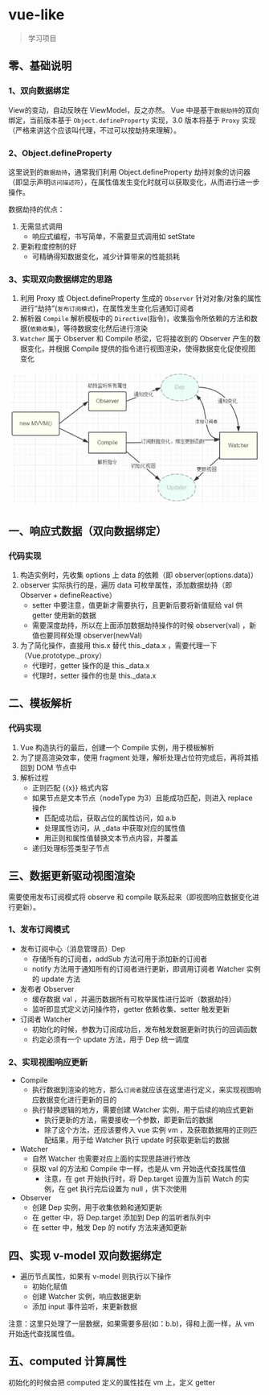 # vue-like

> 学习项目

## 零、基础说明

### 1、双向数据绑定

View的变动，自动反映在 ViewModel，反之亦然。 Vue 中是基于`数据劫持`的双向绑定，当前版本基于 `Object.defineProperty` 实现，3.0 版本将基于 `Proxy` 实现（严格来讲这个应该叫代理，不过可以按劫持来理解）。

### 2、Object.defineProperty

这里说到的`数据劫持`，通常我们利用 Object.defineProperty 劫持对象的访问器（即显示声明`访问描述符`），在属性值发生变化时就可以获取变化，从而进行进一步操作。

数据劫持的优点：
1. 无需显式调用
    - 响应式编程，书写简单，不需要显式调用如 setState 
2. 更新粒度控制的好
    - 可精确得知数据变化，减少计算带来的性能损耗

### 3、实现双向数据绑定的思路

1. 利用 Proxy 或 Object.defineProperty 生成的 `Observer` 针对对象/对象的属性进行“劫持”(`发布订阅模式`)，在属性发生变化后通知订阅者
2. 解析器 `Compile` 解析模板中的 `Directive`(指令)，收集指令所依赖的方法和数据(`依赖收集`)，等待数据变化然后进行渲染
3. `Watcher` 属于 Observer 和 Compile 桥梁，它将接收到的 Observer 产生的数据变化，并根据 Compile 提供的指令进行视图渲染，使得数据变化促使视图变化

<img src="./images/vue双向数据绑定.png">

## 一、响应式数据（双向数据绑定）

### 代码实现

1. 构造实例时，先收集 options 上 data 的依赖（即 observer(options.data)）
2. observer 实际执行的是，遍历 data 可枚举属性，添加数据劫持（即 Observer + defineReactive）
    - setter 中要注意，值更新才需要执行，且更新后要将新值赋给 val 供 getter 使用新的数据
    - 需要深度劫持，所以在上面添加数据劫持操作的时候 observer(val) ，新值也要同样处理 observer(newVal)
3. 为了简化操作，直接用 this.x 替代 this._data.x ，需要代理一下（Vue.prototype._proxy）
    - 代理时，getter 操作的是 this._data.x
    - 代理时，setter 操作的也是 this._data.x

## 二、模板解析

### 代码实现

1. Vue 构造执行的最后，创建一个 Compile 实例，用于模板解析
2. 为了提高渲染效率，使用 fragment 处理，解析处理占位符完成后，再将其插回到 DOM 节点中
3. 解析过程
    - 正则匹配 {{x}} 格式内容
    - 如果节点是文本节点（nodeType 为3）且能成功匹配，则进入 replace 操作
        - 匹配成功后，获取占位的属性访问，如 a.b 
        - 处理属性访问，从 _data 中获取对应的属性值
        - 用正则和属性值替换文本节点内容，并覆盖
    - 递归处理标签类型子节点

## 三、数据更新驱动视图渲染

需要使用发布订阅模式将 observe 和 compile 联系起来（即视图响应数据变化进行更新）。

### 1、发布订阅模式

- 发布订阅中心（消息管理员）Dep
    - 存储所有的订阅者，addSub 方法可用于添加新的订阅者
    - notify 方法用于通知所有的订阅者进行更新，即调用订阅者 Watcher 实例的 update 方法
- 发布者 Observer
    - 缓存数据 val ，并遍历数据所有可枚举属性进行监听（数据劫持）
    - 监听即显式定义访问操作符，getter 依赖收集、setter 触发更新
- 订阅者 Watcher
    - 初始化的时候，参数为订阅成功后，发布触发数据更新时执行的回调函数
    - 约定必须有一个 update 方法，用于 Dep 统一调度

### 2、实现视图响应更新

- Compile
    - 执行数据到渲染的地方，那么`订阅者`就应该在这里进行定义，来实现视图响应数据变化进行更新的目的
    - 执行替换逻辑的地方，需要创建 Watcher 实例，用于后续的响应式更新
        - 执行更新的方法，需要接收一个参数，即更新后的数据
        - 除了这个方法，还应该要传入 vue 实例 vm ，及获取数据用的正则匹配结果，用于给 Watcher 执行 update 时获取更新后的数据
- Watcher
    - 自然 Watcher 也需要对应上面的实现思路进行修改
    - 获取 val 的方法和 Compile 中一样，也是从 vm 开始迭代查找属性值
        - 注意，在 get 开始执行时，将 Dep.target 设置为当前 Watch 的实例，在 get 执行完后设置为 null ，供下次使用
- Observer
    - 创建 Dep 实例，用于收集依赖和通知更新
    - 在 getter 中，将 Dep.target 添加到 Dep 的监听者队列中
    - 在 setter 中，触发 Dep 的 notify 方法来通知更新

## 四、实现 v-model 双向数据绑定

- 遍历节点属性，如果有 v-model 则执行以下操作
    - 初始化赋值
    - 创建 Watcher 实例，响应数据更新
    - 添加 input 事件监听，来更新数据

注意：这里只处理了一层数据，如果需要多层(如：b.b)，得和上面一样，从 vm 开始迭代查找属性值。

## 五、computed 计算属性

初始化的时候会把 computed 定义的属性挂在 vm 上，定义 getter